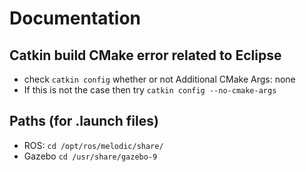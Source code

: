 # Documentation

## Catkin build CMake error related to Eclipse
- check ```catkin config``` whether or not Additional CMake Args: none
- If this is not the case then try ```catkin config --no-cmake-args```

## Paths (for .launch files)
- ROS: ```cd /opt/ros/melodic/share/```
- Gazebo ```cd /usr/share/gazebo-9```
